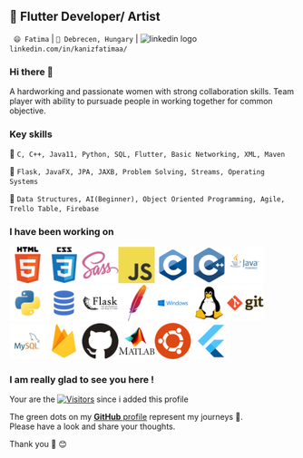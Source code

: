 ## 🔭 Flutter Developer/ Artist 

` 😄 Fatima` |  `🌱 Debrecen, Hungary` | <img src="https://avatars3.githubusercontent.com/u/357098" width="15" height="15" alt="linkedin logo"/> `linkedin.com/in/kanizfatimaa/`



### Hi there 👋


A hardworking and passionate women with strong collaboration skills. Team player with ability to pursuade people in working together for common objective.


### Key skills


💬 `C, C++, Java11, Python, SQL, Flutter, Basic Networking, XML, Maven`

📖 `Flask, JavaFX, JPA, JAXB, Problem Solving, Streams, Operating Systems`

📖 `Data Structures, AI(Beginner), Object Oriented Programming, Agile, Trello Table, Firebase`


### I have been working on

<img src="https://raw.githubusercontent.com/github/explore/80688e429a7d4ef2fca1e82350fe8e3517d3494d/topics/html/html.png" width="64" height="64" class="d-block rounded-1 mr-3 flex-shrink-0" alt="html logo" style="max-width:100%;"><img src="https://raw.githubusercontent.com/github/explore/80688e429a7d4ef2fca1e82350fe8e3517d3494d/topics/css/css.png" width="64" height="64" class="d-block rounded-1 mr-3 flex-shrink-0" alt="css logo" style="max-width:100%;"><img src="https://raw.githubusercontent.com/github/explore/80688e429a7d4ef2fca1e82350fe8e3517d3494d/topics/sass/sass.png" width="64" height="64" class="d-block rounded-1 mr-3 flex-shrink-0" alt="scss logo" style="max-width:100%;"><img src="https://raw.githubusercontent.com/github/explore/80688e429a7d4ef2fca1e82350fe8e3517d3494d/topics/javascript/javascript.png" width="64" height="64" class="d-block rounded-1 mr-3 flex-shrink-0" alt="js logo" style="max-width:100%;"><img src="https://raw.githubusercontent.com/github/explore/80688e429a7d4ef2fca1e82350fe8e3517d3494d/topics/c/c.png" width="64" height="64" class="d-block rounded-1 mr-3 flex-shrink-0" alt="c logo" style="max-width:100%;"><img src="https://raw.githubusercontent.com/github/explore/80688e429a7d4ef2fca1e82350fe8e3517d3494d/topics/cpp/cpp.png" width="64" height="64" class="d-block rounded-1 mr-3 flex-shrink-0" alt="cplusplus logo" style="max-width:100%;"><img src="https://raw.githubusercontent.com/github/explore/80688e429a7d4ef2fca1e82350fe8e3517d3494d/topics/java/java.png" width="64" height="64" class="d-block rounded-1 mr-3 flex-shrink-0" alt="java logo" style="max-width:100%;"><img src="https://raw.githubusercontent.com/github/explore/80688e429a7d4ef2fca1e82350fe8e3517d3494d/topics/python/python.png" width="64" height="64" class="d-block rounded-1 mr-3 flex-shrink-0" alt="python logo" style="max-width:100%;"><img src="https://raw.githubusercontent.com/github/explore/80688e429a7d4ef2fca1e82350fe8e3517d3494d/topics/sql/sql.png" width="64" height="64" class="d-block rounded-1 mr-3 flex-shrink-0" alt="sql logo" style="max-width:100%;"><img src="https://raw.githubusercontent.com/github/explore/80688e429a7d4ef2fca1e82350fe8e3517d3494d/topics/flask/flask.png" width="64" height="64" class="d-block rounded-1 mr-3 flex-shrink-0" alt="flask logo" style="max-width:100%;"><img src="https://raw.githubusercontent.com/github/explore/80688e429a7d4ef2fca1e82350fe8e3517d3494d/topics/maven/maven.png" width="64" height="64" class="d-block rounded-1 mr-3 flex-shrink-0" alt="maven logo" style="max-width:100%;"><img src="https://raw.githubusercontent.com/github/explore/80688e429a7d4ef2fca1e82350fe8e3517d3494d/topics/windows/windows.png" width="64" height="64" class="d-block rounded-1 mr-3 flex-shrink-0" alt="windows logo" style="max-width:100%;"><img src="https://raw.githubusercontent.com/github/explore/80688e429a7d4ef2fca1e82350fe8e3517d3494d/topics/linux/linux.png" width="64" height="64" class="d-block rounded-1 mr-3 flex-shrink-0" alt="linux logo" style="max-width:100%;"><img src="https://raw.githubusercontent.com/github/explore/80688e429a7d4ef2fca1e82350fe8e3517d3494d/topics/git/git.png" width="64" height="64" alt="git" style="max-width:100%;" ><img src="https://raw.githubusercontent.com/github/explore/80688e429a7d4ef2fca1e82350fe8e3517d3494d/topics/mysql/mysql.png" width="64" height="64" alt="mysql" style="max-width:100%;" style="max-width:100%;"><img src="https://raw.githubusercontent.com/github/explore/80688e429a7d4ef2fca1e82350fe8e3517d3494d/topics/firebase/firebase.png" class="rounded-1 mr-3" width="64" height="64" alt="firebase" style="max-width:100%;"><img src="https://raw.githubusercontent.com/github/explore/89bdd9644f44d1b12180fd512b95574fe4c54617/topics/github-api/github-api.png" class="rounded-1 mr-3" width="64" height="64" alt="github-api" style="max-width:100%;"><img src="https://raw.githubusercontent.com/github/explore/80688e429a7d4ef2fca1e82350fe8e3517d3494d/topics/matlab/matlab.png" class="rounded-1 mr-3" width="64" height="64" alt="matlab" style="max-width:100%;"><img src="https://raw.githubusercontent.com/github/explore/80688e429a7d4ef2fca1e82350fe8e3517d3494d/topics/ubuntu/ubuntu.png" class="rounded-1 mr-3" width="64" height="64" alt="ubuntu" style="max-width:100%;">
<img src="https://raw.githubusercontent.com/github/explore/cebd63002168a05a6a642f309227eefeccd92950/topics/flutter/flutter.png" class = "rounded-1 mr-3" width="64" height="64" alt="PHP" style="max-width:100;">

        
### I am really glad to see you here !
Your are the [![Visitors](https://visitor-badge.laobi.icu/badge?page_id=MuhammadHassanRazaa.visitor-badge)](https://github.com/MuhammadHassanRazaa) since i added this profile <br>

The green dots on my [**GitHub** profile](https://github.com/FatimaaKaniz?tab=repositories) represent my journeys :rocket:.<br> Please have a look and share your thoughts. 

Thank you 🙏 😊

